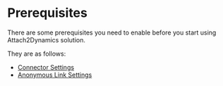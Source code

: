 # Prerequisites

There are some prerequisites you need to enable before you start using Attach2Dynamics solution.&#x20;

They are as follows:

* [Connector Settings](https://docs.inogic.com/attach2dynamics/prerequisites/untitled-1)
* [Anonymous Link Settings](https://docs.inogic.com/attach2dynamics/prerequisites/untitled)



